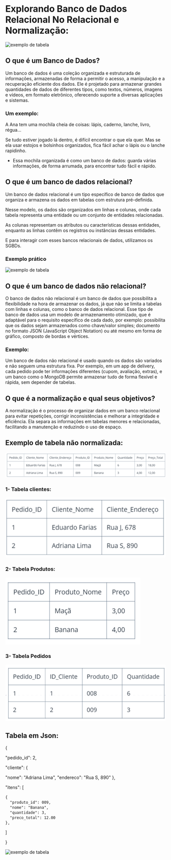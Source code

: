 # Explorando Banco de Dados Relacional No Relacional e Normalização:
![exemplo de tabela](https://media0.giphy.com/media/v1.Y2lkPTc5MGI3NjExNXRtMnQ1ZjN3aTlmOTI2eGJsZWtrY25wZDZ1NWt2b3VjdDUxYnUxeSZlcD12MV9pbnRlcm5hbF9naWZfYnlfaWQmY3Q9cw/TZco470UACpNK/giphy.gif)


## O que é um Banco de Dados?
Um banco de dados é uma coleção organizada e estruturada de informações, armazenadas de forma a permitir o acesso, a manipulação e a recuperação eficiente dos dados.
Ele é projetado para armazenar grandes quantidades de dados de diferentes tipos, como textos, números, imagens e vídeos, em formato eletrônico, oferecendo suporte a diversas aplicações e sistemas.
### Um exemplo:
A Ana tem uma mochila cheia de coisas: lápis, caderno, lanche, livro, régua…

Se tudo estiver jogado lá dentro, é difícil encontrar o que ela quer.
Mas se ela usar estojos e bolsinhos organizados, fica fácil achar o lápis ou o lanche rapidinho.

- Essa mochila organizada é como um banco de dados:
guarda várias informações, de forma arrumada, para encontrar tudo fácil e rápido.

## O que é um banco de dados relacional?
Um banco de dados relacional é um tipo específico de banco de dados que organiza e armazena os dados em tabelas com estrutura pré-definida.

Nesse modelo, os dados são organizados em linhas e colunas, onde cada tabela representa uma entidade ou um conjunto de entidades relacionadas.

As colunas representam os atributos ou características dessas entidades, enquanto as linhas contêm os registros ou instâncias dessas entidades.

E para interagir com esses bancos relacionais de dados, utilizamos os SGBDs.
### Exemplo prático
![exemplo de tabela](https://s3.static.brasilescola.uol.com.br/monografias/2020/09/figura1.jpg)

## O que é um banco de dados não relacional?
O banco de dados não relacional é um banco de dados que possibilita a flexibilidade na hora de armazenar os dados, já que não se limita a tabelas com linhas e colunas, como o banco de dados relacional. Esse tipo de banco de dados usa um modelo de armazenamento otimizado, que é adaptável para o requisito específico de cada dado, por exemplo: possibilita que os dados sejam armazenados como chave/valor simples; documento no formato JSON (JavaScript Object Notation) ou até mesmo em forma de gráfico, composto de bordas e vértices.
### Exemplo:
Um banco de dados não relacional é usado quando os dados são variados e não seguem uma estrutura fixa. Por exemplo, em um app de delivery, cada pedido pode ter informações diferentes (cupom, avaliação, extras), e um banco como o MongoDB permite armazenar tudo de forma flexível e rápida, sem depender de tabelas.

## O que é a normalização e qual seus objetivos?
A normalização é o processo de organizar dados em um banco relacional para evitar repetições, corrigir inconsistências e melhorar a integridade e eficiência. Ela separa as informações em tabelas menores e relacionadas, facilitando a manutenção e reduzindo o uso de espaço.

## Exemplo de tabela não normalizada:
![exemplo de tabela](tabelacentro.png)

### 1- Tabela clientes:
![exemplo de tabela](tabelacliente.png)

### 2- Tabela Produtos:
![exemplo de tabela](tabelaprodutos.png)

### 3- Tabela Pedidos
![exemplo de tabela](tabeladepedidos.png)

## Tabela em Json:
{
 
  "pedido_id": 2,
  
  "cliente": {
   
   
  "nome": "Adriana Lima",
    "endereco": "Rua S, 890"
  },
 
  "itens": [
    
    {
      "produto_id": 009,
      "nome": "Banana",
      "quantidade": 3,
      "preco_total": 12.00
    },

  
  ]

}

![exemplo de tabela](https://media4.giphy.com/media/v1.Y2lkPTc5MGI3NjExeHVhZ3I4Y201bnB5bGFyejI3YTRscjNzdnBwcmd2bG50ZDM4eGhibCZlcD12MV9pbnRlcm5hbF9naWZfYnlfaWQmY3Q9cw/hCC3P7dj3NKSI/giphy.gif)







